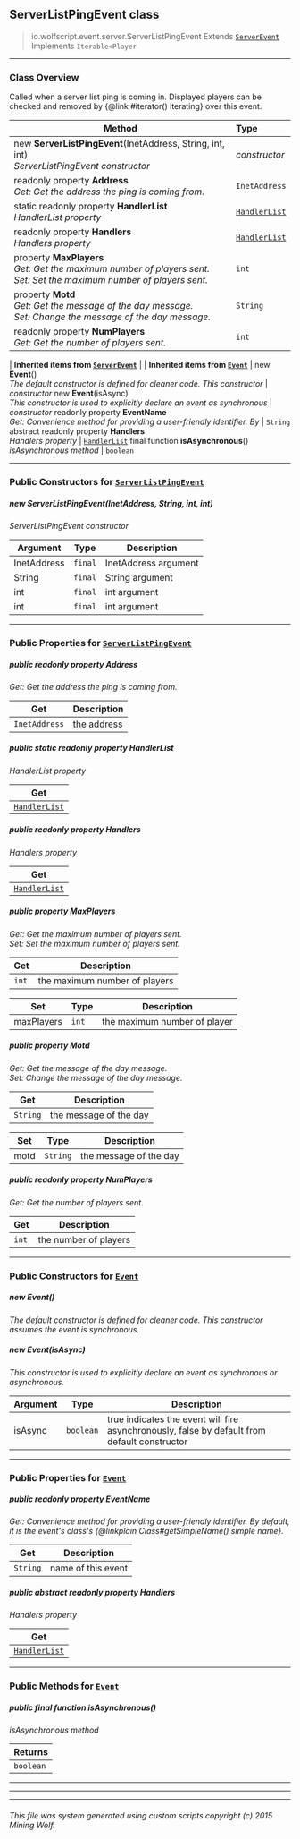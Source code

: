 ## ServerListPingEvent __class__

>io.wolfscript.event.server.ServerListPingEvent
>Extends [`ServerEvent`](ServerEvent.md)
>Implements `Iterable<Player`

---

### Class Overview

Called when a server list ping is coming in. Displayed players can be checked and removed by {@link #iterator() iterating} over this event.

Method | Type   
--- | :--- 
new __ServerListPingEvent__(InetAddress, String, int, int) <br> _ServerListPingEvent constructor_ | _constructor_
 readonly property __Address__ <br> _Get: Get the address the ping is coming from._ | `InetAddress`
static readonly property __HandlerList__ <br> _HandlerList property_ | [`HandlerList`](../HandlerList.md)
 readonly property __Handlers__ <br> _Handlers property_ | [`HandlerList`](../HandlerList.md)
  property __MaxPlayers__ <br> _Get: Get the maximum number of players sent.<br>Set: Set the maximum number of players sent._ | `int`
  property __Motd__ <br> _Get: Get the message of the day message.<br>Set: Change the message of the day message._ | `String`
 readonly property __NumPlayers__ <br> _Get: Get the number of players sent._ | `int`
 |
__Inherited items from [`ServerEvent`](ServerEvent.md)__ |
 |
__Inherited items from [`Event`](../Event.md)__ |
new __Event__() <br> _The default constructor is defined for cleaner code. This constructor_ | _constructor_
new __Event__(isAsync) <br> _This constructor is used to explicitly declare an event as synchronous_ | _constructor_
 readonly property __EventName__ <br> _Get: Convenience method for providing a user-friendly identifier. By_ | `String`
abstract readonly property __Handlers__ <br> _Handlers property_ | [`HandlerList`](../HandlerList.md)
final function __isAsynchronous__() <br> _isAsynchronous method_ | `boolean`







---

### Public Constructors for [`ServerListPingEvent`](ServerListPingEvent.md)

##### <a id='serverlistpingevent'></a>new __ServerListPingEvent__(InetAddress, String, int, int) 

_ServerListPingEvent constructor_

Argument | Type | Description  
--- | --- | --- 
InetAddress | `final` | InetAddress argument
String | `final` | String argument
int | `final` | int argument
int | `final` | int argument

---

### Public Properties for [`ServerListPingEvent`](ServerListPingEvent.md)

##### <a id='address'></a>public  readonly property __Address__

_Get: Get the address the ping is coming from._

Get | Description
--- | --- 
`InetAddress` | the address



##### <a id='handlerlist'></a>public static readonly property __HandlerList__

_HandlerList property_

Get | 
--- | 
[`HandlerList`](../HandlerList.md) |



##### <a id='handlers'></a>public  readonly property __Handlers__

_Handlers property_

Get | 
--- | 
[`HandlerList`](../HandlerList.md) |



##### <a id='maxplayers'></a>public   property __MaxPlayers__

_Get: Get the maximum number of players sent.<br>Set: Set the maximum number of players sent._

Get | Description
--- | --- 
`int` | the maximum number of players

Set | Type | Description  
--- | --- | --- 
maxPlayers | `int` | the maximum number of player


##### <a id='motd'></a>public   property __Motd__

_Get: Get the message of the day message.<br>Set: Change the message of the day message._

Get | Description
--- | --- 
`String` | the message of the day

Set | Type | Description  
--- | --- | --- 
motd | `String` | the message of the day


##### <a id='numplayers'></a>public  readonly property __NumPlayers__

_Get: Get the number of players sent._

Get | Description
--- | --- 
`int` | the number of players



---
### Public Constructors for [`Event`](../Event.md)

##### <a id='event'></a>new __Event__() 

_The default constructor is defined for cleaner code. This constructor assumes the event is synchronous._


##### <a id='event'></a>new __Event__(isAsync) 

_This constructor is used to explicitly declare an event as synchronous or asynchronous._

Argument | Type | Description  
--- | --- | --- 
isAsync | `boolean` | true indicates the event will fire asynchronously, false by default from default constructor

---

### Public Properties for [`Event`](../Event.md)

##### <a id='eventname'></a>public  readonly property __EventName__

_Get: Convenience method for providing a user-friendly identifier. By default, it is the event's class's {@linkplain Class#getSimpleName() simple name}._

Get | Description
--- | --- 
`String` | name of this event



##### <a id='handlers'></a>public abstract readonly property __Handlers__

_Handlers property_

Get | 
--- | 
[`HandlerList`](../HandlerList.md) |



---

### Public Methods for [`Event`](../Event.md)

##### <a id='isasynchronous'></a>public final function __isAsynchronous__()

_isAsynchronous method_

Returns | 
--- | 
`boolean` |


---


---


---


###### This file was system generated using custom scripts copyright (c) 2015 Mining Wolf.
	

